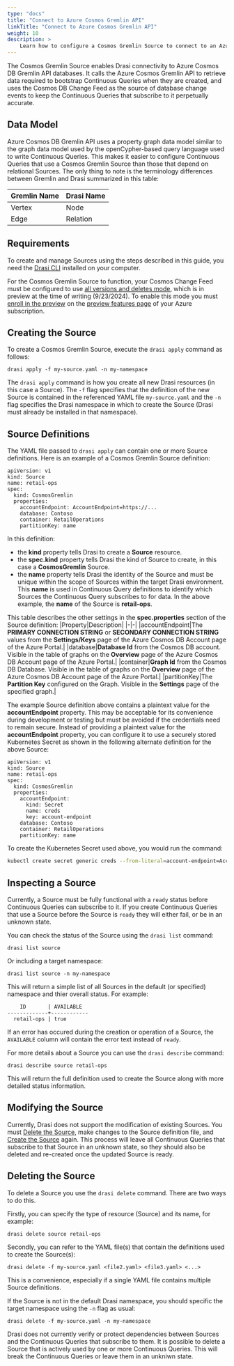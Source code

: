 ```yaml
---
type: "docs"
title: "Connect to Azure Cosmos Gremlin API"
linkTitle: "Connect to Azure Cosmos Gremlin API"
weight: 10
description: >
    Learn how to configure a Cosmos Gremlin Source to connect to an Azure Cosmos Gremlin API database
---
```


The Cosmos Gremlin Source enables Drasi connectivity to Azure Cosmos DB Gremlin API databases. It 
calls the Azure Cosmos Gremlin API to retrieve data required to bootstrap Continuous Queries when they are created, and uses the Cosmos DB Change Feed as the source of database change events to keep the Continuous Queries that subscribe to it perpetually accurate.

## Data Model
Azure Cosmos DB Gremlin API uses a property graph data model similar to the graph data model used by the openCypher-based query language used to write Continuous Queries. This makes it easier to configure Continuous Queries that use a Cosmos Gremlin Source than those that depend on relational Sources. The only thing to note is the terminology differences between Gremlin and Drasi summarized in this table:

|Gremlin Name|Drasi Name|
|-|-|
|Vertex|Node|
|Edge|Relation|

## Requirements
To create and manage Sources using the steps described in this guide, you need the [Drasi CLI](/reference/command-line-interface/) installed on your computer.

For the Cosmos Gremlin Source to function, your Cosmos Change Feed must be configured to use [all versions and deletes mode](https://learn.microsoft.com/en-us/azure/cosmos-db/nosql/change-feed-modes?tabs=latest-version#all-versions-and-deletes-change-feed-mode-preview), which is in preview at the time of writing (9/23/2024). To enable this mode you must [enroll in the preview](https://learn.microsoft.com/en-us/azure/cosmos-db/nosql/change-feed-modes?tabs=all-versions-and-deletes#get-started) on the [preview features page](https://learn.microsoft.com/en-us/azure/azure-resource-manager/management/preview-features?tabs=azure-portal) of your Azure subscription.

 
## Creating the Source
To create a Cosmos Gremlin Source, execute the `drasi apply` command as follows:

```
drasi apply -f my-source.yaml -n my-namespace
```

The `drasi apply` command is how you create all new Drasi resources (in this case a Source). The `-f` flag specifies that the definition of the new Source is contained in the referenced YAML file `my-source.yaml` and the `-n` flag specifies the Drasi namespace in which to create the Source (Drasi must already be installed in that namespace).

## Source Definitions
The YAML file passed to `drasi apply` can contain one or more Source definitions. Here is an example of a Cosmos Gremlin Source definition:

```
apiVersion: v1
kind: Source
name: retail-ops
spec:
  kind: CosmosGremlin
  properties:
    accountEndpoint: AccountEndpoint=https://...
    database: Contoso
    container: RetailOperations
    partitionKey: name
```

In this definition: 
- the **kind** property tells Drasi to create a **Source** resource.
- the **spec.kind** property tells Drasi the kind of Source to create, in this case a **CosmosGremlin** Source. 
- the **name** property tells Drasi the identity of the Source and must be unique within the scope of Sources within the target Drasi environment. This **name** is used in Continuous Query definitions to identify which Sources the Continuous Query subscribes to for data. In the above example, the **name** of the Source is **retail-ops**.

This table describes the other settings in the **spec.properties** section of the Source definition:
|Property|Description|
|-|-|
|accountEndpoint|The **PRIMARY CONNECTION STRING** or **SECONDARY CONNECTION STRING** values from the **Settings/Keys** page of the Azure Cosmos DB Account page of the Azure Portal.|
|database|**Database Id** from the Cosmos DB account. Visible in the table of graphs on the **Overview** page of the Azure Cosmos DB Account page of the Azure Portal.|
|container|**Graph Id** from the Cosmos DB Database. Visible in the table of graphs on the **Overview** page of the Azure Cosmos DB Account page of the Azure Portal.|
|partitionKey|The **Partition Key** configured on the Graph. Visible in the **Settings** page of the specified graph.|

The example Source definition above contains a plaintext value for the **accountEndpoint** property. This may be acceptable for its convenience during development or testing but must be avoided if the credentials need to remain secure. Instead of providing a plaintext value for the **accountEndpoint** property, you can configure it to use a securely stored Kubernetes Secret as shown in the following alternate definition for the above Source:


```
apiVersion: v1
kind: Source
name: retail-ops
spec:
  kind: CosmosGremlin
  properties:
    accountEndpoint: 
      kind: Secret
      name: creds
      key: account-endpoint    
    database: Contoso
    container: RetailOperations
    partitionKey: name
```

To create the Kubernetes Secret used above, you would run the command:

```bash
kubectl create secret generic creds --from-literal=account-endpoint=AccountEndpoint=https://...
```

## Inspecting a Source
Currently, a Source must be fully functional with a `ready` status before Continuous Queries can subscribe to it. If you create Continuous Queries that use a Source before the Source is `ready` they will either fail, or be in an unknown state.

You can check the status of the Source using the `drasi list` command:

```
drasi list source
```

Or including a target namespace:

```
drasi list source -n my-namespace
```

This will return a simple list of all Sources in the default (or specified) namespace and thier overall status. For example:

```
    ID       | AVAILABLE
-------------+------------
  retail-ops | true
```

If an error has occured during the creation or operation of a Source, the `AVAILABLE` column will contain the error text instead of `ready`.

For more details about a Source you can use the `drasi describe` command:

```
drasi describe source retail-ops
```

This will return the full definition used to create the Source along with more detailed status information.

## Modifying the Source
Currently, Drasi does not support the modification of existing Sources. You must [Delete the Source](#deleting-a-source), make changes to the Source definition file, and [Create the Source](#creating-a-source) again. This process will leave all Continuous Queries that subscribe to that Source in an unknown state, so they should also be deleted and re-created once the updated Source is ready.

## Deleting the Source
To delete a Source you use the `drasi delete` command. There are two ways to do this. 

Firstly, you can specify the type of resource (Source) and its name, for example:

```
drasi delete source retail-ops
```

Secondly, you can refer to the YAML file(s) that contain the definitions used to create the Source(s):

```
drasi delete -f my-source.yaml <file2.yaml> <file3.yaml> <...>
```

This is a convenience, especially if a single YAML file contains multiple Source definitions. 

If the Source is not in the default Drasi namespace, you should specific the target namespace using the `-n` flag as usual:

```
drasi delete -f my-source.yaml -n my-namespace
```

Drasi does not currently verify or protect dependencies between Sources and the Continuous Queries that subscribe to them. It is possible to delete a Source that is actively used by one or more Continuous Queries. This will break the Continuous Queries or leave them in an unkniwn state.